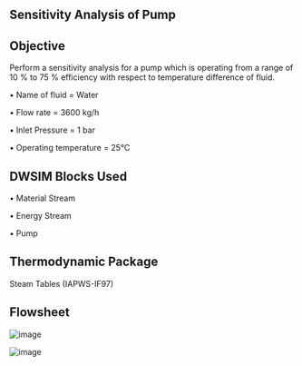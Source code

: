 ## Sensitivity Analysis of Pump

## Objective

Perform a sensitivity analysis for a pump which is operating from a range of 10 % to 75 % efficiency with respect to temperature difference of fluid.

•	Name of fluid = Water

•	Flow rate = 3600 kg/h

•	Inlet Pressure = 1 bar

•	Operating temperature = 25°C

## DWSIM Blocks Used

•	Material Stream

•	Energy Stream

•	Pump

## Thermodynamic Package

Steam Tables (IAPWS-IF97)

## Flowsheet

![image](https://user-images.githubusercontent.com/87890409/230706550-6b9fa3ca-d776-49ef-a8d5-5738115793a8.png)

![image](https://user-images.githubusercontent.com/87890409/230706555-1485a297-63c8-48d7-acbe-e8f882de2656.png)
